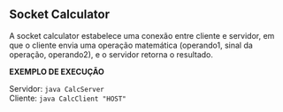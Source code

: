 ## Socket Calculator
A socket calculator estabelece uma conexão entre cliente e servidor, em que o cliente envia uma operação matemática (operando1, sinal da operação, operando2), e o servidor retorna o resultado.
<p><b>EXEMPLO DE EXECUÇÃO</b></p>
<p>Servidor: <code>java CalcServer</code><br>
Cliente: <code>java CalcClient "HOST"</code></p>